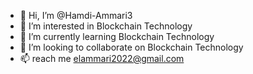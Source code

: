 - 👋 Hi, I’m @Hamdi-Ammari3
- 👀 I’m interested in Blockchain Technology
- 🌱 I’m currently learning Blockchain Technology
- 💞️ I’m looking to collaborate on Blockchain Technology
- 📫 reach me elammari2022@gmail.com
